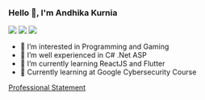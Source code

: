 ### Hello 👋, I'm Andhika Kurnia
[![](https://img.shields.io/badge/-@kurniaandhika18-%231DA1F2?style=flat-square&logo=twitter&logoColor=ffffff)](https://twitter.com/kurniaandhika18)
[![](https://img.shields.io/badge/-@andhikakurnia18-%23E1306C?style=flat-square&logo=instagram&logoColor=ffffff)](https://www.instagram.com/andhikakurnia18/)
[![](https://img.shields.io/badge/-Andhika%20K%20Aufa-blue?style=flat-square&logo=Linkedin&logoColor=white)](https://www.linkedin.com/in/andhika-k-aufa/)

- 👀 I’m interested in Programming and Gaming
- 🥇 I’m well experienced in C# .Net ASP
- 🌱 I’m currently learning ReactJS and Flutter
- 📖 Currently learning at Google Cybersecurity Course
 
[Professional Statement](https://github.com/andhika18/andhika18/blob/main/Cybersecurity/Professional%20Statement.docx)
